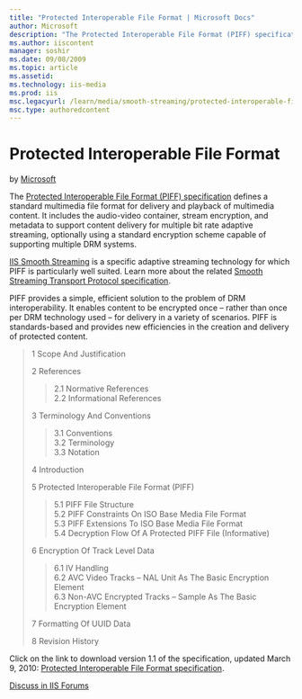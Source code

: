 ```yaml
---
title: "Protected Interoperable File Format | Microsoft Docs"
author: Microsoft
description: "The Protected Interoperable File Format (PIFF) specification defines a standard multimedia file format for delivery and playback of multimedia content. It in..."
ms.author: iiscontent
manager: soshir
ms.date: 09/08/2009
ms.topic: article
ms.assetid: 
ms.technology: iis-media
ms.prod: iis
msc.legacyurl: /learn/media/smooth-streaming/protected-interoperable-file-format
msc.type: authoredcontent
---
```

Protected Interoperable File Format
====================
by [Microsoft](https://github.com/Microsoft)

The [Protected Interoperable File Format (PIFF) specification](https://go.microsoft.com/?linkid=9682897 "Protected Interoperable File Format") defines a standard multimedia file format for delivery and playback of multimedia content. It includes the audio-video container, stream encryption, and metadata to support content delivery for multiple bit rate adaptive streaming, optionally using a standard encryption scheme capable of supporting multiple DRM systems.

[IIS Smooth Streaming](https://www.iis.net/downloads/microsoft/smooth-streaming "IIS Smooth Streaming") is a specific adaptive streaming technology for which PIFF is particularly well suited. Learn more about the related [Smooth Streaming Transport Protocol specification](smooth-streaming-transport-protocol.md "Smooth Streaming Transport Protocol specificatio").

PIFF provides a simple, efficient solution to the problem of DRM interoperability. It enables content to be encrypted once – rather than once per DRM technology used – for delivery in a variety of scenarios. PIFF is standards-based and provides new efficiencies in the creation and delivery of protected content.

> 1 Scope And Justification
> 
> 2 References
> 
> > 2.1 Normative References  
> > 2.2 Informational References
> 
> 
> 3 Terminology And Conventions
> 
> > 3.1 Conventions  
> > 3.2 Terminology  
> > 3.3 Notation
> 
> 
> 4 Introduction
> 
> 5 Protected Interoperable File Format (PIFF)
> 
> > 5.1 PIFF File Structure  
> > 5.2 PIFF Constraints On ISO Base Media File Format  
> > 5.3 PIFF Extensions To ISO Base Media File Format  
> > 5.4 Decryption Flow Of A Protected PIFF File (Informative)
> 
> 
> 6 Encryption Of Track Level Data
> 
> > 6.1 IV Handling  
> > 6.2 AVC Video Tracks – NAL Unit As The Basic Encryption Element  
> > 6.3 Non-AVC Encrypted Tracks – Sample As The Basic Encryption Element
> 
> 
> 7 Formatting Of UUID Data
> 
> 8 Revision History


Click on the link to download version 1.1 of the specification, updated March 9, 2010: [Protected Interoperable File Format specification](https://go.microsoft.com/?linkid=9682897 "Protected Interoperable File Format").
  
  
[Discuss in IIS Forums](https://forums.iis.net/1145.aspx)
